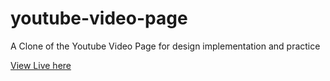 # youtube-video-page

A Clone of the Youtube Video Page for design implementation and practice

[View Live here](https://kenwilde1.github.io/youtube-video-page/)
